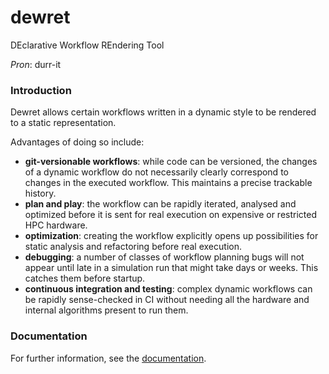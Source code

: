 # dewret

DEclarative Workflow REndering Tool

_Pron_: durr-it

### Introduction

Dewret allows certain workflows written in a dynamic
style to be rendered to a static representation.

Advantages of doing so include:

* **git-versionable workflows**: while code can be versioned, the changes of a dynamic workflow
  do not necessarily clearly correspond to changes in the executed workflow. This maintains
  a precise trackable history.
* **plan and play**: the workflow can be rapidly iterated, analysed and optimized before it
  is sent for real execution on expensive or restricted HPC hardware.
* **optimization**: creating the workflow explicitly opens up possibilities for static analysis
  and refactoring before real execution.
* **debugging**: a number of classes of workflow planning bugs will not appear until late
  in a simulation run that might take days or weeks. This catches them before startup.
* **continuous integration and testing**: complex dynamic workflows can be rapidly sense-checked
  in CI without needing all the hardware and internal algorithms present to run them.

### Documentation

For further information, see the [documentation](https://flaxandteal.github.io/dewret).

